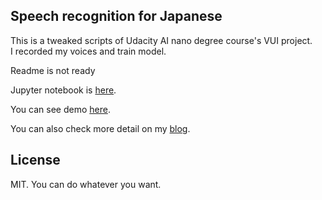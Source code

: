 ## Speech recognition for Japanese  
This is a tweaked scripts of Udacity AI nano degree course's VUI project.  
I recorded my voices and train model.  

Readme is not ready  

Jupyter notebook is [here](https://github.com/kouohhashi/speech_recognition_for_japanese/blob/master/vui_notebook_jp.ipynb).  

You can see demo [here](voice_test.grabit.co).  

You can also check more detail on my [blog](https://medium.com/@kouohhashi/speech-recognition-for-japanese-87a6c4fdd714).  

## License  
MIT. You can do whatever you want.  
